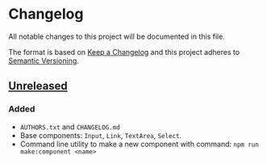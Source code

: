 # Changelog

All notable changes to this project will be documented in this file.

The format is based on [Keep a Changelog](http://keepachangelog.com/en/1.0.0/)
and this project adheres to [Semantic Versioning](http://semver.org/spec/v2.0.0.html).

## [Unreleased]

### Added

* `AUTHORS.txt` and `CHANGELOG.md`
* Base components: `Input`, `Link`, `TextArea`, `Select`.
* Command line utility to make a new component with command: `npm run make:component <name>`

[Unreleased]: https://github.com/uploadcare/uploadcare-upload-client/compare/v1.0.0...HEAD
